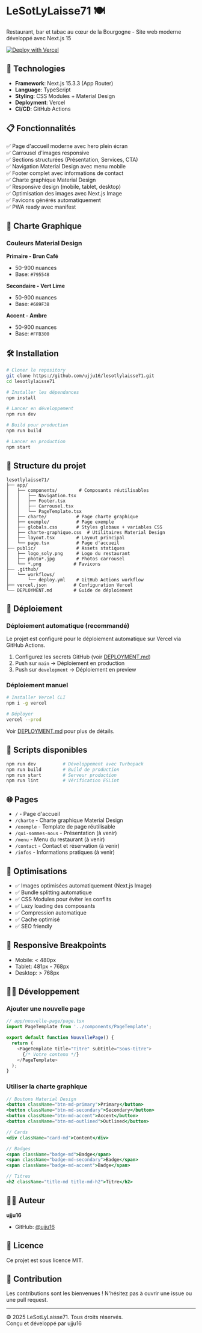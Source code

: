 # LeSotLyLaisse71 🍽️

Restaurant, bar et tabac au cœur de la Bourgogne - Site web moderne développé avec Next.js 15

[![Deploy with Vercel](https://vercel.com/button)](https://vercel.com/new/clone?repository-url=https://github.com/ujju16/lesotlylaisse71)

## 🚀 Technologies

- **Framework**: Next.js 15.3.3 (App Router)
- **Language**: TypeScript
- **Styling**: CSS Modules + Material Design
- **Deployment**: Vercel
- **CI/CD**: GitHub Actions

## 📋 Fonctionnalités

✅ Page d'accueil moderne avec hero plein écran  
✅ Carrousel d'images responsive  
✅ Sections structurées (Présentation, Services, CTA)  
✅ Navigation Material Design avec menu mobile  
✅ Footer complet avec informations de contact  
✅ Charte graphique Material Design  
✅ Responsive design (mobile, tablet, desktop)  
✅ Optimisation des images avec Next.js Image  
✅ Favicons générés automatiquement  
✅ PWA ready avec manifest  

## 🎨 Charte Graphique

### Couleurs Material Design

**Primaire - Brun Café**
- 50-900 nuances
- Base: `#795548`

**Secondaire - Vert Lime**
- 50-900 nuances
- Base: `#689F38`

**Accent - Ambre**
- 50-900 nuances
- Base: `#FFB300`

## 🛠️ Installation

```bash
# Cloner le repository
git clone https://github.com/ujju16/lesotlylaisse71.git
cd lesotlylaisse71

# Installer les dépendances
npm install

# Lancer en développement
npm run dev

# Build pour production
npm run build

# Lancer en production
npm start
```

## 📁 Structure du projet

```
lesotlylaisse71/
├── app/
│   ├── components/        # Composants réutilisables
│   │   ├── Navigation.tsx
│   │   ├── Footer.tsx
│   │   ├── Carrousel.tsx
│   │   └── PageTemplate.tsx
│   ├── charte/           # Page charte graphique
│   ├── exemple/          # Page exemple
│   ├── globals.css       # Styles globaux + variables CSS
│   ├── charte-graphique.css  # Utilitaires Material Design
│   ├── layout.tsx        # Layout principal
│   └── page.tsx          # Page d'accueil
├── public/               # Assets statiques
│   ├── logo_soly.png     # Logo du restaurant
│   ├── photo*.jpg        # Photos carrousel
│   └── *.png            # Favicons
├── .github/
│   └── workflows/
│       └── deploy.yml    # GitHub Actions workflow
├── vercel.json          # Configuration Vercel
└── DEPLOYMENT.md        # Guide de déploiement
```

## 🚀 Déploiement

### Déploiement automatique (recommandé)

Le projet est configuré pour le déploiement automatique sur Vercel via GitHub Actions.

1. Configurez les secrets GitHub (voir [DEPLOYMENT.md](./DEPLOYMENT.md))
2. Push sur `main` → Déploiement en production
3. Push sur `development` → Déploiement en preview

### Déploiement manuel

```bash
# Installer Vercel CLI
npm i -g vercel

# Déployer
vercel --prod
```

Voir [DEPLOYMENT.md](./DEPLOYMENT.md) pour plus de détails.

## 📜 Scripts disponibles

```bash
npm run dev          # Développement avec Turbopack
npm run build        # Build de production
npm run start        # Serveur production
npm run lint         # Vérification ESLint
```

## 🌐 Pages

- `/` - Page d'accueil
- `/charte` - Charte graphique Material Design
- `/exemple` - Template de page réutilisable
- `/qui-sommes-nous` - Présentation (à venir)
- `/menu` - Menu du restaurant (à venir)
- `/contact` - Contact et réservation (à venir)
- `/infos` - Informations pratiques (à venir)

## 🎯 Optimisations

- ✅ Images optimisées automatiquement (Next.js Image)
- ✅ Bundle splitting automatique
- ✅ CSS Modules pour éviter les conflits
- ✅ Lazy loading des composants
- ✅ Compression automatique
- ✅ Cache optimisé
- ✅ SEO friendly

## 📱 Responsive Breakpoints

- Mobile: < 480px
- Tablet: 481px - 768px
- Desktop: > 768px

## 🧑‍💻 Développement

### Ajouter une nouvelle page

```typescript
// app/nouvelle-page/page.tsx
import PageTemplate from '../components/PageTemplate';

export default function NouvellePage() {
  return (
    <PageTemplate title="Titre" subtitle="Sous-titre">
      {/* Votre contenu */}
    </PageTemplate>
  );
}
```

### Utiliser la charte graphique

```jsx
// Boutons Material Design
<button className="btn-md-primary">Primary</button>
<button className="btn-md-secondary">Secondary</button>
<button className="btn-md-accent">Accent</button>
<button className="btn-md-outlined">Outlined</button>

// Cards
<div className="card-md">Content</div>

// Badges
<span className="badge-md">Badge</span>
<span className="badge-md-secondary">Badge</span>
<span className="badge-md-accent">Badge</span>

// Titres
<h2 className="title-md title-md-h2">Titre</h2>
```

## 👨‍💻 Auteur

**ujju16**
- GitHub: [@ujju16](https://github.com/ujju16)

## 📄 Licence

Ce projet est sous licence MIT.

## 🤝 Contribution

Les contributions sont les bienvenues ! N'hésitez pas à ouvrir une issue ou une pull request.

---

© 2025 LeSotLyLaisse71. Tous droits réservés.  
Conçu et développé par ujju16

